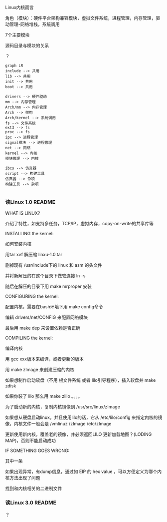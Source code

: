 Linux内核而言

角色（模块）：硬件平台架构兼容模块，虚拟文件系统，进程管理，内存管理，驱动管理-网络堆栈，系统调用

7个主要模块



源码目录与模块的关系

？

```mermaid
graph LR
include --> 共用
lib --> 共用
init --> 共用
boot --> 共用

drivers --> 硬件驱动
mm --> 内存管理
Arch/mm --> 内存管理
Arch --> 架构
Arch/kernel --> 系统调用
fs --> 文件系统
ext3 --> fs
proc --> fs
ipc --> 进程管理
signal模块 --> 进程管理
net --> 网络
kernel --> 内核
模块管理 --> 内核

ibcs --> 仿真器
script --> 构建工具
仿真器 --> 杂项
构建工具 --> 杂项


```



### 读Linux 1.0 README

WHAT IS LINUX?

介绍了特性，如支持多任务，TCP/IP，虚拟内存，copy-on-write的共享库等



INSTALLING the kernel:

如何安装内核

用tar xvf 解压缩 linxu-1.0.tar

删掉现有 /usr/include下的 linux 和 asm 的头文件

并将新解压的在这个目录下做软连接 ln -s

随后在解压的目录下用 make mrproper 安装



CONFIGURING the kernel:

配置内核，需要在bash环境下用 make config命令

编辑 drivers/net/CONFIG 来配置网络模块

最后用 make dep 来设置依赖是否正确



COMPILING the kernel:

编译内核

用 gcc xxx版本来编译，或者更新的版本

用 make zImage 来创建压缩的内核

如果想制作启动软盘（不用 根文件系统 或者 lilo引导程序），插入软盘并 make zdisk

如果你装了 lilo 那么用 make zlilo 。。。。

为了启动新的内核，复制内核镜像到 /usr/src/linux/zImage



如果想从硬盘启动linux，并且使用lilo的话，它从 /etc/lilo/config 来指定内核的镜像，内核文件一般会是 /vmlinuz /zImage /etc/zImage

更新使用新内核，覆盖老的镜像，并必须返回LILO 更新加载地图？(LODING MAP)，否则不能启动成功





IF SOMETHING GOES WRONG:

其中一条

如果出现异常，有dump信息，通过如 EIP 的 hex value ，可以方便定义为哪个内核方法出现了问题

找到和内核相关的二进制文件

### 读Linux 3.0 README

？


